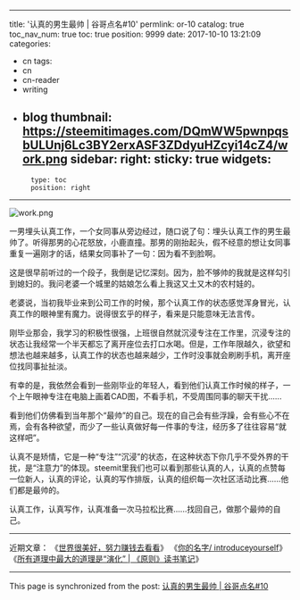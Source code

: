 
---
title: '认真的男生最帅 | 谷哥点名#10'
permlink: or-10
catalog: true
toc_nav_num: true
toc: true
position: 9999
date: 2017-10-10 13:21:09
categories:
- cn
tags:
- cn
- cn-reader
- writing
- blog
thumbnail: https://steemitimages.com/DQmWW5pwnpqsbULUnj6Lc3BY2erxASF3ZDdyuHZcyi14cZ4/work.png
sidebar:
    right:
        sticky: true
widgets:
    -
        type: toc
        position: right
---


![work.png](https://steemitimages.com/DQmWW5pwnpqsbULUnj6Lc3BY2erxASF3ZDdyuHZcyi14cZ4/work.png)

一男埋头认真工作，一个女同事从旁边经过，随口说了句：埋头认真工作的男生最帅了。听得那男的心花怒放，小鹿直撞。那男的刚抬起头，假不经意的想让女同事重复一遍刚才的话，结果女同事补了一句：因为看不到脸啊。

这是很早前听过的一个段子，我倒是记忆深刻。因为，脸不够帅的我就是这样勾引到媳妇的。我问老婆一个城里的姑娘怎么看上我这又土又木的农村娃的。

老婆说，当初我毕业来到公司工作的时候，那个认真工作的状态感觉浑身冒光，认真工作的眼神里有魔力。说得很玄乎的样子，看来是只能意味无法言传。

刚毕业那会，我学习的积极性很强，上班很自然就沉浸专注在工作里，沉浸专注的状态让我经常一个半天都忘了离开座位去打口水喝。但是，工作年限越久，欲望和想法也越来越多，认真工作的状态也越来越少，工作时没事就会刷刷手机，离开座位找同事扯扯淡。

有幸的是，我依然会看到一些刚毕业的年轻人，看到他们认真工作时候的样子，一个上午眼神专注在电脑上画着CAD图，不看手机，不受周围同事的聊天干扰......

看到他们仿佛看到当年那个“最帅”的自己。现在的自己会有些浮躁，会有些心不在焉，会有各种欲望，而少了一些认真做好每一件事的专注，经历多了往往容易“就这样吧”。

认真不是矫情，它是一种“专注”“沉浸”的状态，在这种状态下你几乎不受外界的干扰，是“注意力”的体现。steemit里我们也可以看到那些认真的人，认真的点赞每一位新人，认真的评论，认真的写作排版，认真的组织每一次社区活动比赛......他们都是最帅的。

认真工作，认真写作，认真准备一次马拉松比赛......找回自己，做那个最帅的自己。

---

近期文章：
《[世界很美好，努力赚钱去看看](https://steemit.com/cn/@yellowbird/82t79)》
《[你的名字/ introduceyourself](https://steemit.com/cn/@yellowbird/introduceyourself)》
《[所有道理中最大的道理是“演化” | 《原则》读书笔记](https://steemit.com/cn/@yellowbird/2zku4x-or)》

- - -

This page is synchronized from the post: [认真的男生最帅 | 谷哥点名#10](https://steemit.com/@yellowbird/or-10)
